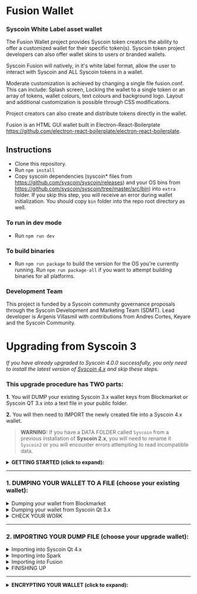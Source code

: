 # Fusion Wallet

### Syscoin White Label asset wallet

The Fusion Wallet project provides Syscoin token creators the ability to offer a customized wallet for their specific token(s). Syscoin token project developers can also offer wallet skins to users or branded wallets.

Syscoin Fusion will natively, in it's white label format, allow the user to interact with Syscoin and ALL Syscoin tokens in a wallet. 

Moderate customization is achieved by changing a single file fusion.conf. This can include: Splash screen, Locking the wallet to a single token or an array of tokens, wallet colours, text colours and background logo. Layout and additional customization is possible through CSS modifications.

Project creators can also create and distribute tokens directly in the wallet. 

Fusion is an HTML GUI wallet built in Electron-React-Boilerplate https://github.com/electron-react-boilerplate/electron-react-boilerplate.   


## Instructions

- Clone this repository.
- Run `npm install`
- Copy syscoin dependencies (syscoin* files from https://github.com/syscoin/syscoin/releases) and your OS bins from https://github.com/syscoin/syscoin/tree/master/src/bin) into `extra` folder. If you skip this step, you will receive an error during wallet initialization. You should copy `bin` folder into the repo root directory as well.

### To run in dev mode

- Run `npm run dev`

### To build binaries

- Run `npm run package` to build the version for the OS you're currently running. Run `npm run package-all` if you want to attempt building binaries for all platforms.

### Development Team
This project is funded by a Syscoin community governance proposals through the Syscoin Development and Marketing Team (SDMT). Lead developer is Argenis Villasmil with contributions from Andres Cortes, Keyare and the Syscoin Community.  



# Upgrading from Syscoin 3

_If you have already upgraded to Syscoin 4.0.0 successfully, you only need to install the latest version of [Syscoin 4.x](https://github.com/syscoin/syscoin/releases) and skip these steps._



### This upgrade procedure has TWO parts:

**1.** You will DUMP your existing Syscoin 3.x wallet keys from Blockmarket or Syscoin QT 3.x into a text file in your public folder.   
  
**2.** You will then need to IMPORT the newly created file into a Syscoin 4.x wallet. 
>  
> **WARNING:** If you have a DATA FOLDER called `Syscoin` from a previous installation of **Syscoin 2.x**, you will need to rename it `Syscoin2` or you will encounter errors attempting to read incompatible data.  
>  
>

<details>
<summary><B>GETTING STARTED (click to expand):</B><br></summary>  
   
  
  <br>

TO START, open either Blockmarket or Syscoin Qt 3.x and unlock the wallet. You do NOT need to synchronise to the Syscoin 3 chain. Syscoin 4.x will create a DATA FOLDER called `Syscoin` if you do not have one.   
  
<details>
<summary>Find your DATA FOLDER</summary>

>
The DATA FOLDER is found here:
> * MAC: `/Users/[USERNAME]/Library/Application Support/Syscoin`  
> Note: the Library directory is hidden by default, you can quickly access this directory by pressing: CMD + Shift + G in Finder then typing:  `~/Library/Application Support/Syscoin`
>
> * WINDOWS: `C:\Users[USERNAME]\AppData\Roaming\Syscoin`
>
> * LINUX: `/home/[USERNAME]/.Syscoin` or `~/.syscoin/` 
>  You may need to do a "ls -a" to see directories that start with a dot.
>
</details>

<details>
<summary>Getting your system ready</summary>

>
If you have already installed Syscoin Qt 4, Spark 4 or Fusion 4, you can skip these steps.
> * Rename any existing `Syscoin` DATA FOLDER from Syscoin 2.x to `Syscoin2`.
> * If you do not have a `Syscoin` DATA FOLDER, Syscoin 4 will create one for you when run.
> * Syscoin 3 uses a DATA FOLDER called `SyscoinCore` which should be one level higher in your folders list - _leave this folder alone_ or you will not be able to run your current Syscoin 3.x wallet!


</details>

<details>
<summary>Unlocking your wallet</summary>

> * In Syscoin Qt 3.x go to Console: Tools->Debug Console and type:  
> `walletpassphrase “mypasswordorpassphrase” 180`  
> And press ENTER (180 = this the amount of time to remain open in seconds)
>
> * In Blockmarket: Click the Lock icon in the upper right menu.  
> Enter your password/passphrase in the form field and press the Unlock button
>
</details>

</details>

---
### 1. DUMPING YOUR WALLET TO A FILE (choose your existing wallet):

<details>
<summary>Dumping your wallet from Blockmarket</summary>

>
> * Unlock your wallet
>
> * Go to Wallet and select ‘Dump Wallet’ (Top left) and enter path to save the file:
>
> On WINDOWS type: 
> `C:\Users\Public\sys3dump.bmwalletdump`
> And press SAVE
>
> On MAC type:
> `/Users/[USERNAME]/Public/sys3dump.bmwalletdump`
> And press SAVE 

* Once complete, you are done Step 1. Please move on to CHECK YOUR WORK
</details>



<details>
<summary>Dumping your wallet from Syscoin Qt 3.x</summary>

>
> * Unlock your wallet.
>
> * You may already be in the Console. If you are not, then open the console: Go to Tools->Debug Console
>
> On WINDOWS type:
> `dumpwallet "C:\Users\Public\sys3dump.bmwalletdump"`
> And press ENTER
>
> On MAC type: 
> `dumpwallet "/Users/[USERNAME]/Public/sys3dump.bmwalletdump"`
> And press ENTER
> * On some versions of QT you will get ‘null’ this means it has worked.
* Once complete, you are done Step 1. Please move on to CHECK YOUR WORK
</details>

<details>
<summary>CHECK YOUR WORK</summary>

>
Navigate to where you saved your `sys3dump.bmwalletdump` file.
>
> On WINDOWS, navigate to:
> `C:\Users\Public`
> You should see the `sys3dump.bmwalletdump` file.
>
> On MAC, navigate to
> `/Users/[USERNAME]/Public/`
> You should see the `sys3dump.bmwalletdump` file.
>
* If you see the `sys3dump.bmwalletdump` file, you have completed this step and may move on to Step 2: IMPORTING YOUR DUMP FILE.
</details>

---

### 2. IMPORTING YOUR DUMP FILE (choose your upgrade wallet):
<details> <summary> Importing into Syscoin Qt 4.x </summary>

>
Install and Run the latest version of [Syscoin 4.x](https://github.com/syscoin/syscoin/releases)
>
> * Allow it to fully sync.
>
> * Open the Console, Go to Window->Console
>
>On WINDOWS type:
>`importwallet "C:\Users\Public\sys3dump.bmwalletdump"`
>
>On MAC type:
>`importwallet "/Users/xxxxx/Public/sys3dump.bmwalletdump"`
>
Add press ENTER
>
> * This import will take a while (can be 10 minutes or so)and you will see ‘null’ in the console when finished.
>
* You can now move to FINISHING UP!
</details>

<details> <summary> Importing into Spark </summary>

>
If you have any existing syscoin.conf in your DATA FOLDER, rename it or remove it. Spark will write a new configuration file. The new configuration file is compatible with Syscoin-QT.
>
> * Install and Run the latest version of [Spark](https://github.com/blockchainfoundryinc/syscoin-spark-wallet/releases)
>
> * Allow it to fully sync.
> 
> * Go to Wallet->Import Wallet and navigate to the `sys3dump.bmwalletdump` file you created in Step 1.
>
> On WINDOWS, navigate to:
> `C:\Users\Public\sys3dump.bmwalletdump`
 >And press ENTER
>
> On MAC, navigate to:
> `/Users/xxxxx/Public/sys3dump.bmwalletdump"`
> And press ENTER
>
> * This import will take a while (can be 10 minutes or so)and you will see ‘null’ in the console when finished.
> 
* You can now move to FINISHING UP!
</details>
<details> <summary> Importing into Fusion </summary>

>
Install and Run the latest version of [Fusion](https://github.com/syscoin/Syscoin-Fusion/releases)
>
> * Allow it to fully sync.
> 
> * Go to Tools->Wallet Tools->Import Wallet and navigate to the `sys3dump.bmwalletdump` file you created in Step 1.
>
> On WINDOWS, navigate to:
> `C:\Users\Public\sys3dump.bmwalletdump`
> And press ENTER
>
> On MAC, navigate to:
> `/Users/xxxxx/Public/sys3dump.bmwalletdump"`
> Add press ENTER
>
> * This import will take a while (can be 10 minutes or so)and you will see ‘null’ in the console when finished.
>
* You can now move to FINISHING UP!
</details>

<details><summary> FINISHING UP </summary>

>
> * Check that your Syscoin balance is correct!
>
> * You should now create a new address and send your entire balance to this new address to ensure that your [HD keys](https://www.w3.org/2016/04/blockchain-workshop/interest/robles.html) are up-to-date.
> 
> * Delete the `sys3dump.bmwalletdump` file that you created in Step 2.  
>  It is an openly readable text file that displays your private keys. Be sure to remove it from your Trash (MAC) or Recycle Bin (WINDOWS)
>
* You are done! If you wish to encrypt your wallet, move on to ENCRYPTING YOUR WALLET.
</details>

---

<details>
<summary><B>ENCRYPTING YOUR WALLET (click to expand):</B><br></summary>  
   
  
  <br>

You can use either a password (one word or string of characters) or a passphrase (multiple words or characters with spaces between) to encrypt your wallet.

<details>

<summary> Encrypting your wallet in Syscoin Qt 4.x</summary>  

>  
> * In Syscoin QT 4.x, go to Console: Window->Console and type:  
> walletpassphrase "yourpasswordorpassphrase"  
> Press Enter
>
> * Be sure to write down your password or passphrase and save it in a safe place.  
>  
> * You are done! Enjoy your Syscoin Wallet!
>    
</details>

<details><summary> Encrypting your wallet in Spark</summary>

>  
> * In Spark, press the Lock icon in the top right menu, then hit Encrypt Wallet  
> Enter your password or passphrase, twice to confirm.
> Then press Encrypt Wallet button when you are done.
>
> * Be sure to write down your password or passphrase and save it in a safe place.  
>  
> * You are done! Enjoy your Syscoin Wallet!
>  
</details>
<details><summary> Encrypting your wallet in Fusion</summary>

>  
> * In Syscoin Fusion 4.x, go to Tools>Wallet Tools->Lock Wallet  
> Enter your new password or passphrase in the form field  
> Press the OK button
>
> * Be sure to write down your password or passphrase and save it in a safe place.  
>  
> * You are done! Enjoy your Syscoin Wallet!
> 
</details>
</details>

